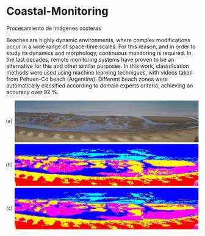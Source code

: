 # Coastal-Monitoring
Procesamiento de imágenes costeras 

Beaches are highly dynamic environments, where complex modifications occur in a wide range of space-time scales. For this reason, and in order to study its dynamics and morphology, continuous monitoring is required. In the last decades, remote monitoring systems have proven to be an alternative for this and other similar purposes. In this work, classification methods were used using machine learning techniques, with videos taken from Pehuen-Có beach (Argentina). Different beach zones were automatically classified according to domain experts criteria, achieving an accuracy over 92 %.

![Repo List](Result1.png)

